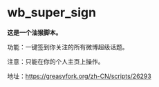 # wb_super_sign
**这是一个油猴脚本。**

功能：一键签到你关注的所有微博超级话题。

注意：只能在你的个人主页上操作。

地址：https://greasyfork.org/zh-CN/scripts/26293
